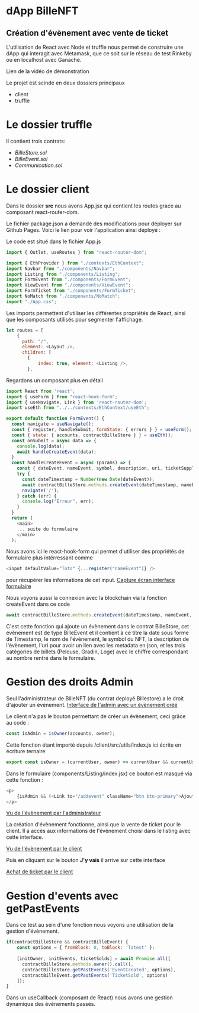 # dApp BilleNFT
## Création d'évènement avec vente de ticket

L'utilisation de React avec Node et truffle nous permet de construire une dApp qui interagit avec Metamask, que ce soit sur le réseau de test Rinkeby ou en localhost avec Ganache.

Lien de la vidéo de démonstration

Le projet est scindé en deux dossiers principaux

- client
- truffle

# Le dossier truffle

Il contient trois contrats: 
- *BilleStore.sol*
- *BilleEvent.sol* 
- *Communication.sol*


# Le dossier client 

Dans le dossier **src** nous avons App.jsx qui contient les routes grace au composant react-router-dom.

Le fichier package.json a demandé des modifications pour déployer sur Github Pages. Voici le lien pour voir l'application ainsi déployé :


Le code est situé dans le fichier App.js

```js
import { Outlet, useRoutes } from "react-router-dom";

import { EthProvider } from "./contexts/EthContext";
import Navbar from "./components/Navbar";
import Listing from "./components/Listing";
import FormEvent from "./components/FormEvent";
import ViewEvent from "./components/ViewEvent";
import FormTicket from "./components/FormTicket";
import NoMatch from "./components/NoMatch";
import "./App.css";
```
Les imports permettent d'utiliser les différentes propriétés de React, ainsi que les composants utilisés pour segmenter l'affichage.

```js
let routes = [
    {
      path: "/",
      element: <Layout />,
      children: [
        { 
            index: true, element: <Listing />,
        },
```

Regardons un composant plus en détail
```js
import React from 'react';
import { useForm } from "react-hook-form";
import { useNavigate, Link } from 'react-router-dom';
import useEth from "../../contexts/EthContext/useEth";

export default function FormEvent() {
  const navigate = useNavigate();
  const { register, handleSubmit, formState: { errors } } = useForm();
  const { state: { accounts, contractBilleStore } } = useEth();
  const onSubmit = async data => {
    console.log(data);
    await handleCreateEvent(data);
  }
  const handleCreateEvent = async (params) => {
    const { dateEvent, nameEvent, symbol, description, uri, ticketSupply1, ticketSupply2, ticketSupply3 } = params;
    try {
      const dateTimestamp = Number(new Date(dateEvent));
      await contractBilleStore.methods.createEvent(dateTimestamp, nameEvent, symbol, description, uri, [ticketSupply1, ticketSupply2, ticketSupply3]).send({ from: accounts[0] });
      navigate('/');
    } catch (err) {
      console.log("Erreur", err);
    }
  }
  return (
    <main>
    ... suite du formulaire
    </main>
  );
  ```
  Nous avons ici le react-hook-form qui permet d'utiliser des propriétés de formulaire plus intérressant comme 
  ```js
 <input defaultValue="Toto" {...register("nameEvent")} />
```
 pour récupérer les informations de cet input.
 [Capture écran interface formulaire](https://drive.google.com/file/d/12SpfPR5BrlLsMS0p3IuUXTBLY5WMiIj3/view?usp=sharing)

 
 Nous voyons aussi la connexion avec la blockchain via la fonction createEvent dans ce code 
  ```js
await contractBilleStore.methods.createEvent(dateTimestamp, nameEvent, symbol, description, uri, [ticketSupply1, ticketSupply2, ticketSupply3]).send({ from: accounts[0] });
```
C'est cette fonction qui ajoute un évènement dans le contrat BilleStore, cet évènement est de type BilleEvent et il contient à ce titre la date sous forme de Timestamp, le nom de l'évènement, le symbol du NFT, la description de l'évènement, l'uri pour avoir un lien avec les metadata en json, et les trois catégories de billets (Pelouse, Gradin, Loge) avec le chiffre correspondant au nombre rentré dans le formulaire.

# Gestion des droits Admin

Seul l'administrateur de BilleNFT (du contrat deployé Billestore) a le droit d'ajouter un évènement.
[Interface de l'admin avec un évènement créé](https://drive.google.com/file/d/1i9iyOq3AmPJPuU18KRQXaLBtvC1cPTDR/view?usp=sharing)

Le client n'a pas le bouton permettant de créer un évènement, ceci grâce au code :
  ```js
const isAdmin = isOwner(accounts, owner);
```
Cette fonction étant importé depuis /client/src/utils/index.js ici écrite en écriture ternaire
```js
export const isOwner = (currentUser, owner) => currentUser && currentUser.length > 0 ? currentUser[0] === owner : false;
```
Dans le formulaire (components/Listing/index.jsx) ce bouton est masqué via cette fonction :
```js
<p>
    {isAdmin && (<Link to="/addevent" className="btn btn-primary">Ajouter un événement</Link>)}
</p>
```
[Vu de l'évènement par l'administrateur](https://drive.google.com/file/d/1tC9wS82awir9ue0lNzH1pANAnXIY16Q8/view?usp=sharing)

La création d'évènement fonctionne, ainsi que la vente de ticket pour le client. Il a accès aux informations de l'évènement choisi dans le listing avec cette interface.

[Vu de l'évènement par le client](https://drive.google.com/file/d/1QeebOOqQQFiPUFKG8rfC3qVRaZV2dLO5/view?usp=sharing)

Puis en cliquant sur le bouton **J'y vais** il arrive sur cette interface

[Achat de ticket par le client](https://drive.google.com/file/d/1fO6LsTtq_-l6qvGuAMICYmvkUHV0bLvf/view?usp=sharing)


# Gestion d'events avec getPastEvents

Dans ce test au sein d'une fonction nous voyons une utilisation de la gestion d'évènement.
```js
if(contractBilleStore && contractBilleEvent) {
    const options = { fromBlock: 0, toBlock: 'latest' };
    
    [initOwner, initEvents, ticketSolds] = await Promise.all([
      contractBilleStore.methods.owner().call(),
      contractBilleStore.getPastEvents('EventCreated', options),
      contractBilleEvent.getPastEvents('TicketSold', options)
    ]);
}
  ```
  Dans un useCallback (composant de React) nous avons une gestion dynamique des évènements passés.
